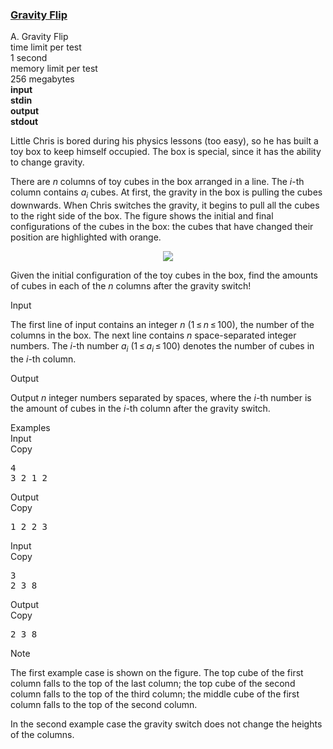 <h3><a href="https://codeforces.com/contest/405/problem/A" target="_blank" rel="noopener noreferrer">Gravity Flip</a></h3>

<div class="header"><div class="title">A. Gravity Flip</div><div class="time-limit"><div class="property-title">time limit per test</div>1 second</div><div class="memory-limit"><div class="property-title">memory limit per test</div>256 megabytes</div><div class="input-file input-standard" style="font-weight: bold"><div class="property-title">input</div>stdin</div><div class="output-file output-standard" style="font-weight: bold"><div class="property-title">output</div>stdout</div></div><div><p>Little Chris is bored during his physics lessons (too easy), so he has built a toy box to keep himself occupied. The box is special, since it has the ability to change gravity.</p><p>There are <span class="tex-span"><i>n</i></span> columns of toy cubes in the box arranged in a line. The <span class="tex-span"><i>i</i></span>-th column contains <span class="tex-span"><i>a</i><sub class="lower-index"><i>i</i></sub></span> cubes. At first, the gravity in the box is pulling the cubes downwards. When Chris switches the gravity, it begins to pull all the cubes to the right side of the box. The figure shows the initial and final configurations of the cubes in the box: the cubes that have changed their position are highlighted with orange.</p><center> <img class="tex-graphics" src="https://espresso.codeforces.com/d24e0c1ca79082ed438b56cc07bc52801f365ec7.png" style="max-width: 100.0%;max-height: 100.0%;"> </center><p>Given the initial configuration of the toy cubes in the box, find the amounts of cubes in each of the <span class="tex-span"><i>n</i></span> columns after the gravity switch!</p></div><div class="input-specification"><div class="section-title">Input</div><p>The first line of input contains an integer <span class="tex-span"><i>n</i></span> (<span class="tex-span">1 ≤ <i>n</i> ≤ 100</span>), the number of the columns in the box. The next line contains <span class="tex-span"><i>n</i></span> space-separated integer numbers. The <span class="tex-span"><i>i</i></span>-th number <span class="tex-span"><i>a</i><sub class="lower-index"><i>i</i></sub></span> (<span class="tex-span">1 ≤ <i>a</i><sub class="lower-index"><i>i</i></sub> ≤ 100</span>) denotes the number of cubes in the <span class="tex-span"><i>i</i></span>-th column.</p></div><div class="output-specification"><div class="section-title">Output</div><p>Output <span class="tex-span"><i>n</i></span> integer numbers separated by spaces, where the <span class="tex-span"><i>i</i></span>-th number is the amount of cubes in the <span class="tex-span"><i>i</i></span>-th column after the gravity switch.</p></div><div class="sample-tests"><div class="section-title">Examples</div><div class="sample-test"><div class="input"><div class="title">Input<div title="Copy" data-clipboard-target="#id00565214115623144" id="id006180137992224096" class="input-output-copier">Copy</div></div><pre id="id00565214115623144">4<br>3 2 1 2<br></pre></div><div class="output"><div class="title">Output<div title="Copy" data-clipboard-target="#id005360043680710344" id="id007954224183366995" class="input-output-copier">Copy</div></div><pre id="id005360043680710344">1 2 2 3 <br></pre></div><div class="input"><div class="title">Input<div title="Copy" data-clipboard-target="#id005365990157187379" id="id0044784047471294075" class="input-output-copier">Copy</div></div><pre id="id005365990157187379">3<br>2 3 8<br></pre></div><div class="output"><div class="title">Output<div title="Copy" data-clipboard-target="#id003415768949976815" id="id004379108351691302" class="input-output-copier">Copy</div></div><pre id="id003415768949976815">2 3 8 <br></pre></div></div></div><div class="note"><div class="section-title">Note</div><p>The first example case is shown on the figure. The top cube of the first column falls to the top of the last column; the top cube of the second column falls to the top of the third column; the middle cube of the first column falls to the top of the second column.</p><p>In the second example case the gravity switch does not change the heights of the columns.</p></div>